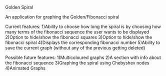 Golden Spiral

An application for graphing the Golden/Fibonacci spiral

Current features:
1)Ability to choose how long the spiral is by choosing how many terms of the fibonacci sequence the user wants to be displayed
2)Option to hide/show the fibonacci squares
3)Option to hide/show the fibonacci spiral
4)Displays the corresponding fibonacci number 
5)Ability to save the current graph (without any of the previous getting deleted)

Possible future features:
1)Multicoloured graphs
2)A section with info about the fibonacci sequence
3)Graphing the spiral using Chebyshev nodes
4)Animated Graphs
